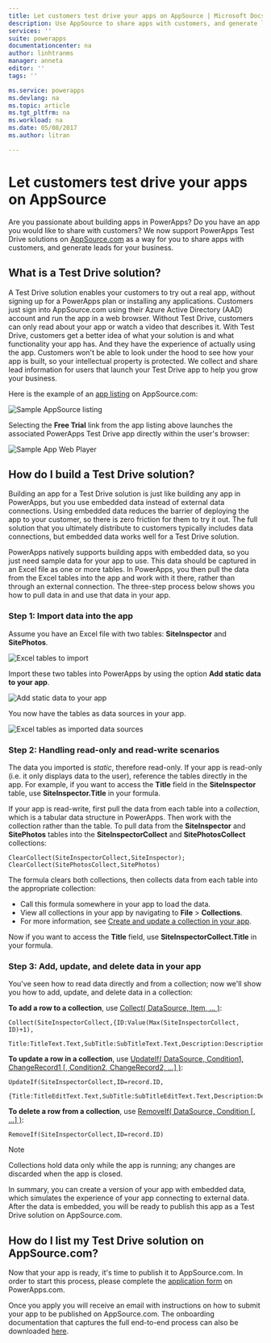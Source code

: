 ```yaml
---
title: Let customers test drive your apps on AppSource | Microsoft Docs
description: Use AppSource to share apps with customers, and generate leads for your business.
services: ''
suite: powerapps
documentationcenter: na
author: linhtranms
manager: anneta
editor: ''
tags: ''

ms.service: powerapps
ms.devlang: na
ms.topic: article
ms.tgt_pltfrm: na
ms.workload: na
ms.date: 05/08/2017
ms.author: litran

---
```

# Let customers test drive your apps on AppSource
Are you passionate about building apps in PowerApps? Do you have an app you would like to share with customers? We now support PowerApps Test Drive solutions on [AppSource.com](https://appsource.microsoft.com) as a way for you to share apps with customers, and generate leads for your business.

## What is a Test Drive solution?
A Test Drive solution enables your customers to try out a real app, without signing up for a PowerApps plan or installing any applications. Customers just sign into AppSource.com using their Azure Active Directory (AAD) account and run the app in a web browser. Without Test Drive, customers can only read about your app or watch a video that describes it. With Test Drive, customers get a better idea of what your solution is and what functionality your app has. And they have the experience of actually using the app. Customers won't be able to look under the hood to see how your app is built, so your intellectual property is protected. We collect and share lead information for users that launch your Test Drive app to help you grow your business.

Here is the example of an [app listing](https://go.microsoft.com/fwlink/?linkid=848867) on AppSource.com:

![Sample AppSource listing ](./media/dev-appsource-test-drive/sample-app-source-listing.png)

Selecting the **Free Trial** link from the app listing above launches the associated PowerApps Test Drive app directly within the user's browser:

![Sample App Web Player](./media/dev-appsource-test-drive/sample-app-web-player.png)

## How do I build a Test Drive solution?
Building an app for a Test Drive solution is just like building any app in PowerApps, but you use embedded data instead of external data connections. Using embedded data reduces the barrier of deploying the app to your customer, so there is zero friction for them to try it out. The full solution that you ultimately distribute to customers typically includes data connections, but embedded data works well for a Test Drive solution.

PowerApps natively supports building apps with embedded data, so you just need sample data for your app to use. This data should be captured in an Excel file as one or more tables. In PowerApps, you then pull the data from the Excel tables into the app and work with it there, rather than through an external connection. The three-step process below shows you how to pull data in and use that data in your app.

### Step 1: Import data into the app
Assume you have an Excel file with two tables: **SiteInspector** and **SitePhotos**.

![Excel tables to import](./media/dev-appsource-test-drive/excel-file.png)

Import these two tables into PowerApps by using the option **Add static data to your app**.

![Add static data to your app](./media/dev-appsource-test-drive/static-data.png)

You now have the tables as data sources in your app.

![Excel tables as imported data sources](./media/dev-appsource-test-drive/data-sources.png)

### Step 2: Handling read-only and read-write scenarios
The data you imported is *static*, therefore read-only. If your app is read-only (i.e. it only displays data to the user), reference the tables directly in the app. For example, if you want to access the **Title** field in the **SiteInspector** table, use **SiteInspector.Title** in your formula.

If your app is read-write, first pull the data from each table into a *collection*, which is a tabular data structure in PowerApps. Then work with the collection rather than the table. To pull data from the **SiteInspector** and **SitePhotos** tables into the **SiteInspectorCollect** and **SitePhotosCollect** collections:

```
ClearCollect(SiteInspectorCollect,SiteInspector); ClearCollect(SitePhotosCollect,SitePhotos)
```

The formula clears both collections, then collects data from each table into the appropriate collection:

* Call this formula somewhere in your app to load the data.
* View all collections in your app by navigating to **File** > **Collections**.
* For more information, see [Create and update a collection in your app](../canvas-apps/create-update-collection.md).

Now if you want to access the **Title** field, use **SiteInspectorCollect.Title** in your formula.

### Step 3: Add, update, and delete data in your app
You've seen how to read data directly and from a collection; now we'll show you how to add, update, and delete data in a collection:

**To add a row to a collection**, use [Collect( DataSource, Item, ... )](../canvas-apps/functions/function-clear-collect-clearcollect.md):

```
Collect(SiteInspectorCollect,{ID:Value(Max(SiteInspectorCollect, ID)+1),
    Title:TitleText.Text,SubTitle:SubTitleText.Text,Description:DescriptionText.Text)
```

**To update a row in a collection**, use [UpdateIf( DataSource, Condition1, ChangeRecord1 [, Condition2, ChangeRecord2, ...] )](../canvas-apps/functions/function-update-updateif.md):

```
UpdateIf(SiteInspectorCollect,ID=record.ID,
    {Title:TitleEditText.Text,SubTitle:SubTitleEditText.Text,Description:DescriptionEditText.Text)
```

**To delete a row from a collection**, use [RemoveIf( DataSource, Condition [, ...] )](../canvas-apps/functions/function-remove-removeif.md):

```
RemoveIf(SiteInspectorCollect,ID=record.ID)
```

> [!NOTE]
> Collections hold data only while the app is running; any changes are discarded when the app is closed.

In summary, you can create a version of your app with embedded data, which simulates the experience of your app connecting to external data. After the data is embedded, you will be ready to publish this app as a Test Drive solution on  AppSource.com.

## How do I list my Test Drive solution on AppSource.com?
Now that your app is ready, it's time to publish it to AppSource.com. In order to start this process, please complete the [application form](https://powerapps.microsoft.com/partners/get-listed/) on PowerApps.com.

Once you apply you will receive an email with instructions on how to submit your app to be published on AppSource.com. The onboarding documentation that captures the full end-to-end process can also be downloaded [here](https://go.microsoft.com/fwlink/?linkid=851031).

